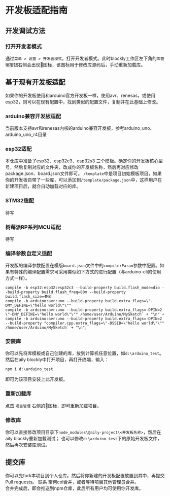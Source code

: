 # 开发板适配指南  

## 开发调试方法  

### 打开开发者模式
通过`菜单 > 设置 > 开发者模式`，打开开发者模式。此时blockly工作区左下角的`库管理`按钮右侧会出现🔁图标，该图标用于修改库源码后，手动重新加载库。

## 基于现有开发板适配
如果你的开发板使用和arduino官方开发板一样，使用avr、renesas，或使用esp32，则可以在现有配置中，找到类似的配置文件，复制并在此基础上修改。  

### arduino兼容开发板适配  
当前版本支持avr和renesas内核的arduino兼容开发板，参考arduino_uno、arduino_uno_r4目录  

### esp32适配
本仓库中准备了esp32、esp32c3、esp32s3 三个模板。确定你的开发板核心型号，然后复制对应的文件夹，改成你的开发板名称，然后再对应修改package.json、board.json文件即可。
`/template`中是项目初始模板项目，如果你的开发板自带了一些库，可以添加到`/template/package.json`中，这样用户在新建项目后，就会自动加载对应的库。  

### STM32适配  
待写  

### 树莓派RP系列MCU适配  
待写  

### 编译参数自定义适配
开发版的编译参数配置在模版`board.json`文件中的`compilerParam`参数中配置。如果有特殊的编译配置需求可采用类似如下方式的进行配置（与arduino-cli的使用方式一样）。
```
compile -b esp32:esp32:esp32c3 --build-property build.flash_mode=dio --build-property build.flash_freq=80m --build-property build.flash_size=4MB
compile -b arduino:avr:uno --build-property build.extra_flags=\"-DMY_DEFINE=\"hello world\"\""
compile -b arduino:avr:uno --build-property build.extra_flags=-DPIN=2 \"-DMY_DEFINE=\"hello world\"\"" /home/user/Arduino/MySketch` + "\n" +
compile -b arduino:avr:uno --build-property build.extra_flags=-DPIN=2 --build-property "compiler.cpp.extra_flags=\"-DSSID=\"hello world\"\"" /home/user/Arduino/MySketch` + "\n",
```

### 安装库
你可以先将库模板或自己创建的库，放到计算机任意位置，如`d:\arduino_test`。
然后在aily blockly中打开项目，再打开终端，输入：
```
npm i d:\arduino_test
```
即可为该项目安装上此开发板。

### 重新加载库
点击 `项目管理` 右侧的🔁图标，即可重新加载项目。

### 修改库
你可以直接修改项目目录下`node_modules\@aily-project\<开发板名称>`，然后在aily blockly重新加载测试；
也可以修改`d:\arduino_test`下的原始开发板文件，然后再次安装库测试。

## 提交库 
你可以先fork本项目到个人仓库。然后将你新建的开发板配置放置到其中，再提交Pull requests。
联系 奈何col合并，或者等待项目其他管理员合并。  
合并完成后，即会推送到npm仓库，此后所有用户均可使用你开发库。



